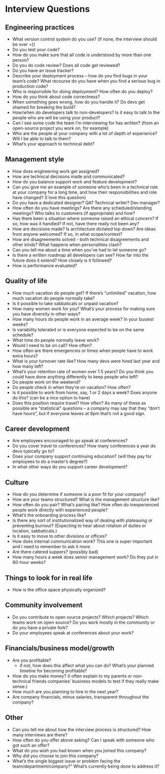 # Interview Questions

## Engineering practices
- What version control system do you use? (if none, the interview should be over =))
- Do you test your code?
- How do you make sure that all code is understood by more than one person?
- Do you do code review? Does all code get reviewed?
- Do you have an issue tracker?
- Describe your deployment process – how do you find bugs in your team’s code? What recourse do you have when you find a serious bug in production code?
- Who is responsible for doing deployment? How often do you deploy?
- How do you think about code correctness?
- When something goes wrong, how do you handle it? Do devs get shamed for breaking the build?
- How/when do developers talk to non-developers? Is it easy to talk to the people who are will be using your product?
- Can I see some code the team I’m interviewing for has written? (from an open-source project you work on, for example)
- Who are the people at your company with a lot of depth of experience? Will I be able to talk to them?
- What’s your approach to technical debt?

## Management style
- How does engineering work get assigned?
- How are technical decisions made and communicated?
- How do you balance support work and feature development?
- Can you give me an example of someone who’s been in a technical role at your company for a long time, and how their responsibilities and role have changed? (I love this question)
- Do you have a dedicated designer? QA? Technical writer? Dev manager?
- How often do you have meetings? Are there any scheduled/standing meetings? Who talks to customers (if appropriate) and how?
- Has there been a situation where someone raised an ethical concern? If so, how was it handled? If not, have there really not been any?
- How are decisions made? Is architecture dictated top down? Are ideas from anyone welcomed? If so, in what scope/context?
- How are disagreements solved - both technical disagreements and other kinds? What happens when personalities clash?
- Can you tell me about a time when you’ve had to let someone go?
- Is there a written roadmap all developers can see? How far into the future does it extend? How closely is it followed?
- How is performance evaluated?

## Quality of life
- How much vacation do people get? If there’s “unlimited” vacation, how much vacation do people normally take?
- Is it possible to take sabbaticals or unpaid vacation?
- How many women work for you? What’s your process for making sure you have diversity in other ways?
- How many hours do people work in an average week? In your busiest weeks?
- Is variability tolerated or is everyone expected to be on the same schedule?
- What time do people normally leave work?
- Would I need to be on call? How often?
- How often are there emergencies or times when people have to work extra hours?
- What is your turnover rate like? How many devs were hired last year and how many left?
- What’s your retention rate of women over 1.5 years? Do you think you could have done anything differently to keep people who left?
- Do people work on the weekend?
- Do people check in when they’re on vacation? How often?
- Is it possible to work from home, say, 1 or 2 days a week? Does anyone do this? (can be a nice option to have)
- Does this position require travel? How often?
As many of these as possible are “statistical” questions – a company may say that they “don’t have hours”, but if everyone leaves at 9pm that’s not a good sign.

## Career development
- Are employees encouraged to go speak at conferences?
- Do you cover travel to conferences? How many conferences a year do devs typically go to?
- Does your company support continuing education? (will they pay for employees to do a master’s degree?)
- In what other ways do you support career development?

## Culture
- How do you determine if someone is a poor fit for your company?
- How are your teams structured? What is the management structure like?
- How often do you pair? What’s pairing like? How often do inexperienced people work directly with experienced people?
- What’s the onboarding process like?
- Is there any sort of institutionalized way of dealing with plateauing or preventing burnout? (Expecting to hear about rotation of duties or location, sabbaticals.)
- Is it easy to move to other divisions or offices?
- How does internal communication work? This one is super important and I need to remember to ask it more.
- Are there catered suppers? (possibly bad)
- How many hours a week does senior management work? Do they put in 80-hour weeks?

## Things to look for in real life
- How is the office space physically organized?

## Community involvement
- Do you contribute to open source projects? Which projects? Which teams work on open source? Do you work mostly in the community or do you have a private fork?
- Do your employees speak at conferences about your work?

## Financials/business model/growth
- Are you profitable?
    - if not, how does this affect what you can do? What’s your planned timeline for becoming profitable?
- How do you make money? (I often explain to my parents or non-technical friends companies’ business models to test if they really make sense.)
- How much are you planning to hire in the next year?
- Are company financials, minus salaries, transparent throughout the company?

## Other
- Can you tell me about how the interview process is structured? How many interviews are there?
- How often do you offer above asking? Can I speak with someone who got such an offer?
- What do you wish you had known when you joined this company?
- Why did you choose to join this company?
- What’s the single biggest issue or problem facing the team/department/company?” What’s currently being done to address it?
